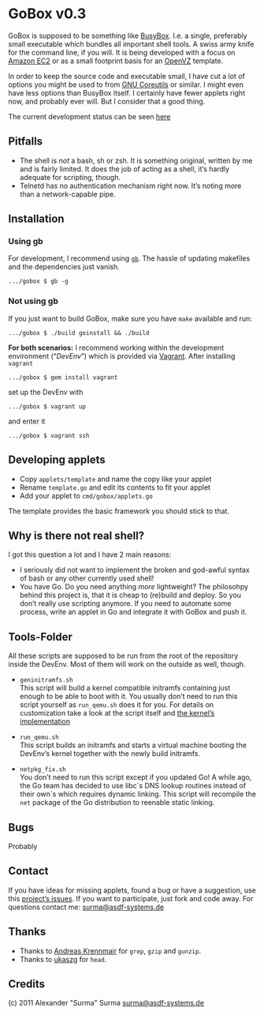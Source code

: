 GoBox v0.3
============
GoBox is supposed to be something like [BusyBox](http://www.busybox.net). I.e.
a single, preferably small executable which bundles all important shell tools.
A swiss army knife for the command line, if you will.
It is being developed with a focus on [Amazon EC2](http://aws.amazon.com) or as
a small footprint basis for an [OpenVZ](http://www.openvz.org) template.

In order to keep the source code and executable small, I have cut a lot of options
you might be used to from [GNU Coreutils](http://www.gnu.org/software/coreutils/) or
similar. I might even have less options than BusyBox itself. I certainly have
fewer applets right now, and probably ever will. But I consider that a good thing.

The current development status can be seen [here](https://trello.com/board/gobox/4ed265f07e5ffd00002b0aed)

Pitfalls
--------
- The shell is *not* a bash, sh or zsh. It is something original, written by me and
  is fairly limited. It does the job of acting as a shell, it‘s hardly adequate for 
  scripting, though.
- Telnetd has no authentication mechanism right now. It’s noting more than a
  network-capable pipe.

Installation
------------

### Using gb
For development, I recommend using [`gb`](http://code.google.com/p/go-gb/).
The hassle of updating makefiles and the dependencies just vanish.

    .../gobox $ gb -g

### Not using gb
If you just want to build GoBox, make sure you have `make` available and run:

 	.../gobox $ ./build goinstall && ./build

 **For both scenarios:** I recommend working within the development environment (“*DevEnv*”)
 which is provided via [Vagrant](http://www.vagrantup.com). After installing `vagrant`

    .../gobox $ gem install vagrant

set up the DevEnv with

    .../gobox $ vagrant up

and enter it

    .../gobox $ vagrant ssh

Developing applets
------------------
- Copy `applets/template` and name the copy like your applet
- Rename `template.go` and edit its contents to fit your applet
- Add your applet to `cmd/gobox/applets.go`

The template provides the basic framework you should stick to that.

Why is there not real shell?
----------------------------
I got this question a lot and I have 2 main reasons:

- I seriously did not want to implement the broken and god-awful syntax of bash
  or any other currently used shell!
- You have Go. Do you need anything *more* lightweight? The philosohpy behind this 
  project is, that it is cheap to (re)build and deploy. So you don’t really use 
  scripting anymore. If you need to automate some process, write an applet in Go and 
  integrate it with GoBox and push it.

Tools-Folder
------------
All these scripts are supposed to be run from the root of the repository inside
the DevEnv. Most of them will work on the outside as well, though.

- `geninitramfs.sh`  
  This script will build a kernel compatible initramfs containing just enough to be
  able to boot with it.
  You usually don’t need to run this script yourself as `run_qemu.sh` does it for you.
  For details on customization take a look at the script itself and [the kernel’s implementation](https://github.com/torvalds/linux/blob/master/usr/gen_init_cpio.c)

- `run_qemu.sh`  
  This script builds an initramfs and starts a virtual machine booting the DevEnv’s 
  kernel together with the newly build initramfs.

- `netpkg_fix.sh`  
  You don’t need to run this script except if you updated Go!
  A while ago, the Go team has decided to use libc´s DNS lookup routines instead of
  their own´s which requires dynamic linking. This script will recompile the `net`
  package of the Go distribution to reenable static linking.

Bugs
----
Probably

Contact
-------
If you have ideas for missing applets, found a bug or have a suggestion, use
this [project’s issues](https://github.com/asdf-systems/gobox/issues).
If you want to participate, just fork and code away. For questions contact me:
<surma@asdf-systems.de>

Thanks
------
- Thanks to [Andreas Krennmair](https://github.com/akrennmair) for `grep`, `gzip` and `gunzip`.
- Thanks to [ukaszg](https://github.com/ukaszg) for `head`.

Credits
-------
(c) 2011 Alexander "Surma" Surma <surma@asdf-systems.de>
